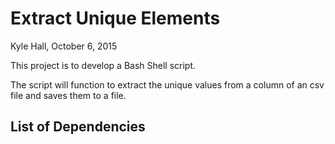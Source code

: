 # Extract Unique Elements
Kyle Hall, October 6, 2015

This project is to develop a Bash Shell script.

The script will function to extract the unique values from a column of an csv file and saves them to a file.

## List of Dependencies
